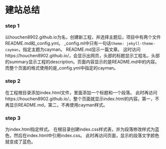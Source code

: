 
# 建站总结

### step 1
以houchen8902.github.io为名，创建新工程，并选择主题后，项目中有两个文件README.md和_config.yml。
_config.ml中只有一句话`theme: jekyll-theme-cayman`，指定主题为cayman。
README.md显示一篇文章。
这时访问https://houchen8902.github.io/，会显示出网页，头部的标题显示工程名，头部的summary显示工程的description。页面内容显示的是README.md中的内容。而整个页面的格式使用的是_config.yml中指定的cayman。

### step 2
在工程根目录添加index.html文件，里面添加一个标题和一个段落。
此时再访问https://houchen8902.github.io/，整个页面就显示index.html的内容。第一，不再显示README.md，第二，不再使用cayman样式。

### step 3
为index.html指定样式。
在根目录创建index.css样式表，并为段落修改样式为蓝色，然后在index.html中引用index.css。
此时再访问页面，显示的段落文字颜色就变成了蓝色。

